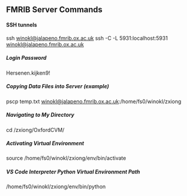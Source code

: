 ## FMRIB Server Commands
#### SSH tunnels
ssh winokl@jalapeno.fmrib.ox.ac.uk
ssh -C -L 5931:localhost:5931 winokl@jalapeno.fmrib.ox.ac.uk

##### Login Password
Hersenen.kijken9!

##### Copying Data Files into Server (example)
pscp temp.txt winokl@jalapeno.fmrib.ox.ac.uk:/home/fs0/winokl/zxiong

##### Navigating to My Directory
cd /zxiong/OxfordCVM/

##### Activating Virtual Environment
source /home/fs0/winokl/zxiong/env/bin/activate

##### VS Code Interpreter Python Virtual Environment Path
/home/fs0/winokl/zxiong/env/bin/python
